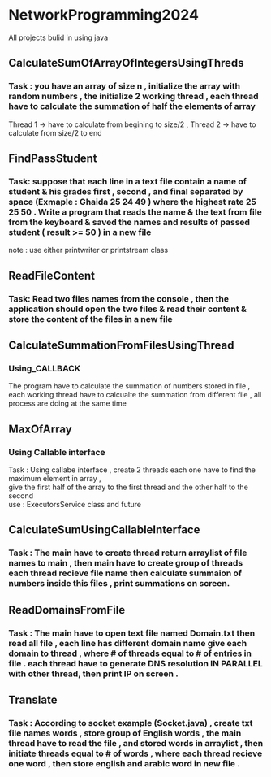 # NetworkProgramming2024
All projects bulid in using java
## CalculateSumOfArrayOfIntegersUsingThreds 
### Task : you have an array of size n , initialize the array with random numbers , the initialize 2 working thread , each thread have to calculate the summation of half the elements of array 
Thread 1 -> have to calculate from begining to size/2 , Thread 2 -> have to calculate from size/2 to end 

## FindPassStudent
### Task: suppose that each line in a text file contain a name of student & his grades first , second , and final separated by space (Exmaple : Ghaida 25 24 49 ) where the highest rate 25 25 50 . Write a program that reads the name & the text from file from the keyboard & saved the names and results of passed student ( result >= 50 ) in a new file 
note : use either printwriter or printstream class

## ReadFileContent 
### Task: Read two files names from the console , then the application should open the two files & read their content  & store the content of the files in a new file 

## CalculateSummationFromFilesUsingThread
### Using_CALLBACK 
The program have to calculate the summation of numbers stored in file , each working thread  have to calcualte the summation from different file , all process are doing at  the same time

## MaxOfArray
### Using Callable interface
  Task : Using callabe interface  , create 2 threads each one have to find the maximum element in array ,   
    give the first half of the array to the first thread and the other half to the second  
    use : ExecutorsService class and future 

## CalculateSumUsingCallableInterface
### Task : The main have to create thread return arraylist of file names to main , then main have to create group of threads each thread recieve file name then calculate summaion of numbers inside this files , print summations on screen.

## ReadDomainsFromFile
### Task : The main have to open text file named Domain.txt then read all file , each line has different domain name give each domain to thread , where # of threads equal to # of entries in file . each thread have to generate DNS resolution IN PARALLEL with other thread, then print IP on screen .

## Translate 
### Task : According to socket example (Socket.java) , create txt file names words , store group of English words , the main thread have to read the file , and stored words in arraylist , then initiate threads equal to # of words , where each thread recieve one word , then store english and arabic word in new file .  
